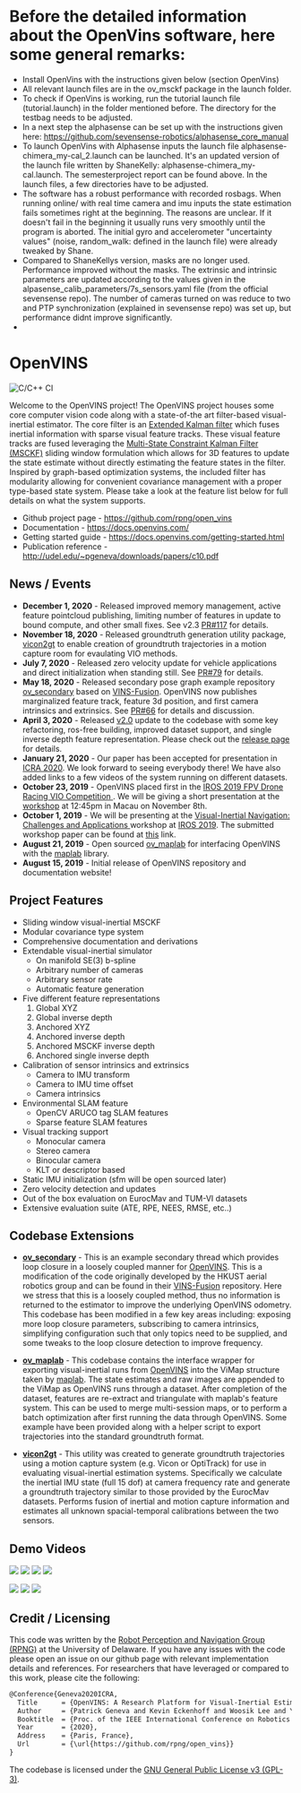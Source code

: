 # Before the detailed information about the OpenVins software, here some general remarks: 
- Install OpenVins with the instructions given below (section OpenVins)
- All relevant launch files are in the ov_msckf package in the launch folder.
- To check if OpenVins is working, run the tutorial launch file (tutorial.launch) in the folder mentioned before. The directory for the testbag needs to be adjusted.
- In a next step the alphasense can be set up with the instructions given here: https://github.com/sevensense-robotics/alphasense_core_manual
- To launch OpenVins with Alphasense inputs the launch file alphasense-chimera_my-cal_2.launch can be launched. It's an updated version of the launch file written by ShaneKelly: alphasense-chimera_my-cal.launch. The semesterproject report can be found above. In the launch files, a few directories have to be adjusted.
- The software has a robust performance with recorded rosbags. When running online/ with real time camera and imu inputs the state estimation fails sometimes right at the beginning. The reasons are unclear. If it doesn't fail in the beginning it usually runs very smoothly until the program is aborted. The initial gyro and accelerometer "uncertainty values" (noise, random_walk: defined in the launch file) were already tweaked by Shane. 
- Compared to ShaneKellys version, masks are no longer used. Performance improved without the masks. The extrinsic and intrinsic parameters are updated according to the values given in the alpasense_calib_parameters/7s_sensors.yaml file (from the official sevensense repo). The number of cameras turned on was reduce to two and PTP synchronization (explained in sevensense repo)  was set up, but performance didnt improve significantly. 
- 

# OpenVINS
![C/C++ CI](https://github.com/rpng/open_vins/workflows/C/C++%20CI/badge.svg)


Welcome to the OpenVINS project!
The OpenVINS project houses some core computer vision code along with a state-of-the art filter-based visual-inertial estimator.
The core filter is an [Extended Kalman filter](https://en.wikipedia.org/wiki/Extended_Kalman_filter) which fuses inertial information with sparse visual feature tracks.
These visual feature tracks are fused leveraging the [Multi-State Constraint Kalman Filter (MSCKF)](https://ieeexplore.ieee.org/document/4209642) sliding window formulation which allows for 3D features to update the state estimate without directly estimating the feature states in the filter.
Inspired by graph-based optimization systems, the included filter has modularity allowing for convenient covariance management with a proper type-based state system.
Please take a look at the feature list below for full details on what the system supports.


* Github project page - https://github.com/rpng/open_vins
* Documentation - https://docs.openvins.com/
* Getting started guide - https://docs.openvins.com/getting-started.html
* Publication reference - http://udel.edu/~pgeneva/downloads/papers/c10.pdf


## News / Events

* **December 1, 2020** - Released improved memory management, active feature pointcloud publishing, limiting number of features in update to bound compute, and other small fixes. See v2.3 [PR#117](https://github.com/rpng/open_vins/pull/117) for details.
* **November 18, 2020** - Released groundtruth generation utility package, [vicon2gt](https://github.com/rpng/vicon2gt) to enable creation of groundtruth trajectories in a motion capture room for evaulating VIO methods.
* **July 7, 2020** - Released zero velocity update for vehicle applications and direct initialization when standing still. See [PR#79](https://github.com/rpng/open_vins/pull/79) for details. 
* **May 18, 2020** - Released secondary pose graph example repository [ov_secondary](https://github.com/rpng/ov_secondary) based on [VINS-Fusion](https://github.com/HKUST-Aerial-Robotics/VINS-Fusion). OpenVINS now publishes marginalized feature track, feature 3d position, and first camera intrinsics and extrinsics. See [PR#66](https://github.com/rpng/open_vins/pull/66) for details and discussion.
* **April 3, 2020** - Released [v2.0](https://github.com/rpng/open_vins/releases/tag/v2.0) update to the codebase with some key refactoring, ros-free building, improved dataset support, and single inverse depth feature representation. Please check out the [release page](https://github.com/rpng/open_vins/releases/tag/v2.0) for details.
* **January 21, 2020** - Our paper has been accepted for presentation in [ICRA 2020](https://www.icra2020.org/). We look forward to seeing everybody there! We have also added links to a few videos of the system running on different datasets.
* **October 23, 2019** - OpenVINS placed first in the [IROS 2019 FPV Drone Racing VIO Competition
](http://rpg.ifi.uzh.ch/uzh-fpv.html). We will be giving a short presentation at the [workshop](https://wp.nyu.edu/workshopiros2019mav/) at 12:45pm in Macau on November 8th.
* **October 1, 2019** - We will be presenting at the [Visual-Inertial Navigation: Challenges and Applications
](http://udel.edu/~ghuang/iros19-vins-workshop/index.html) workshop at [IROS 2019](https://www.iros2019.org/). The submitted workshop paper can be found at [this](http://udel.edu/~ghuang/iros19-vins-workshop/papers/06.pdf) link.
* **August 21, 2019** - Open sourced [ov_maplab](https://github.com/rpng/ov_maplab) for interfacing OpenVINS with the [maplab](https://github.com/ethz-asl/maplab) library.
* **August 15, 2019** - Initial release of OpenVINS repository and documentation website! 


## Project Features


* Sliding window visual-inertial MSCKF
* Modular covariance type system
* Comprehensive documentation and derivations
* Extendable visual-inertial simulator
    * On manifold SE(3) b-spline
    * Arbitrary number of cameras
    * Arbitrary sensor rate
    * Automatic feature generation
* Five different feature representations
    1. Global XYZ
    2. Global inverse depth
    3. Anchored XYZ
    4. Anchored inverse depth
    5. Anchored MSCKF inverse depth
    6. Anchored single inverse depth
* Calibration of sensor intrinsics and extrinsics
    * Camera to IMU transform 
    * Camera to IMU time offset
    * Camera intrinsics
* Environmental SLAM feature
    * OpenCV ARUCO tag SLAM features
    * Sparse feature SLAM features
* Visual tracking support
    * Monocular camera
    * Stereo camera
    * Binocular camera
    * KLT or descriptor based
* Static IMU initialization (sfm will be open sourced later)
* Zero velocity detection and updates
* Out of the box evaluation on EurocMav and TUM-VI datasets
* Extensive evaluation suite (ATE, RPE, NEES, RMSE, etc..)



## Codebase Extensions

* **[ov_secondary](https://github.com/rpng/ov_secondary)** -
This is an example secondary thread which provides loop closure in a loosely coupled manner for [OpenVINS](https://github.com/rpng/open_vins).
This is a modification of the code originally developed by the HKUST aerial robotics group and can be found in their [VINS-Fusion](https://github.com/HKUST-Aerial-Robotics/VINS-Fusion) repository.
Here we stress that this is a loosely coupled method, thus no information is returned to the estimator to improve the underlying OpenVINS odometry.
This codebase has been modified in a few key areas including: exposing more loop closure parameters, subscribing to camera intrinsics, simplifying configuration such that only topics need to be supplied, and some tweaks to the loop closure detection to improve frequency.

* **[ov_maplab](https://github.com/rpng/ov_maplab)** -
This codebase contains the interface wrapper for exporting visual-inertial runs from [OpenVINS](https://github.com/rpng/open_vins) into the ViMap structure taken by [maplab](https://github.com/ethz-asl/maplab).
The state estimates and raw images are appended to the ViMap as OpenVINS runs through a dataset.
After completion of the dataset, features are re-extract and triangulate with maplab's feature system.
This can be used to merge multi-session maps, or to perform a batch optimization after first running the data through OpenVINS.
Some example have been provided along with a helper script to export trajectories into the standard groundtruth format.

* **[vicon2gt](https://github.com/rpng/vicon2gt)** -
This utility was created to generate groundtruth trajectories using a motion capture system (e.g. Vicon or OptiTrack) for use in evaluating visual-inertial estimation systems.
Specifically we calculate the inertial IMU state (full 15 dof) at camera frequency rate and generate a groundtruth trajectory similar to those provided by the EurocMav datasets.
Performs fusion of inertial and motion capture information and estimates all unknown spacial-temporal calibrations between the two sensors.


## Demo Videos

[![](docs/youtube/KCX51GvYGss.jpg)](http://www.youtube.com/watch?v=KCX51GvYGss "OpenVINS - EuRoC MAV Vicon Rooms Flyby")
[![](docs/youtube/Lc7VQHngSuQ.jpg)](http://www.youtube.com/watch?v=Lc7VQHngSuQ "OpenVINS - TUM VI Datasets Flyby")
[![](docs/youtube/vaia7iPaRW8.jpg)](http://www.youtube.com/watch?v=vaia7iPaRW8 "OpenVINS - UZH-FPV Drone Racing Dataset Flyby")
[![](docs/youtube/MCzTF9ye2zw.jpg)](http://www.youtube.com/watch?v=MCzTF9ye2zw "OpenVINS - KAIST Urban 39 Dataset Demonstration")

[![](docs/youtube/187AXuuGNNw.jpg)](http://www.youtube.com/watch?v=187AXuuGNNw "OpenVINS - EuRoC MAV Vicon Rooms Demonstration")
[![](docs/youtube/oUoLlrFryk0.jpg)](http://www.youtube.com/watch?v=oUoLlrFryk0 "OpenVINS - TUM VI Datasets Demostration")
[![](docs/youtube/ExPIGwORm4E.jpg)](http://www.youtube.com/watch?v=ExPIGwORm4E "OpenVINS - UZH-FPV Drone Racing Dataset Demonstration")



## Credit / Licensing

This code was written by the [Robot Perception and Navigation Group (RPNG)](https://sites.udel.edu/robot/) at the University of Delaware.
If you have any issues with the code please open an issue on our github page with relevant implementation details and references.
For researchers that have leveraged or compared to this work, please cite the following:

```txt
@Conference{Geneva2020ICRA,
  Title      = {OpenVINS: A Research Platform for Visual-Inertial Estimation},
  Author     = {Patrick Geneva and Kevin Eckenhoff and Woosik Lee and Yulin Yang and Guoquan Huang},
  Booktitle  = {Proc. of the IEEE International Conference on Robotics and Automation},
  Year       = {2020},
  Address    = {Paris, France},
  Url        = {\url{https://github.com/rpng/open_vins}}
}
```


The codebase is licensed under the [GNU General Public License v3 (GPL-3)](https://www.gnu.org/licenses/gpl-3.0.txt).


